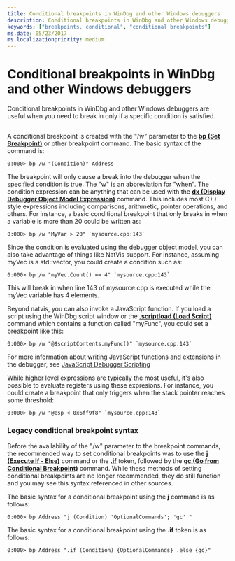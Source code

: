 ```yaml
---
title: Conditional breakpoints in WinDbg and other Windows debuggers
description: Conditional breakpoints in WinDbg and other Windows debuggers are useful when you need to break in only if a specific condition is satisfied.
keywords: ["breakpoints, conditional", "conditional breakpoints"]
ms.date: 05/23/2017
ms.localizationpriority: medium
---
```


# Conditional breakpoints in WinDbg and other Windows debuggers


Conditional breakpoints in WinDbg and other Windows debuggers are useful when you need to break in only if a specific condition is satisfied.

## <span id="ddk_setting_a_conditional_breakpoint_dbg"></span><span id="DDK_SETTING_A_CONDITIONAL_BREAKPOINT_DBG"></span>


A conditional breakpoint is created with the "/w" parameter to the [**bp (Set Breakpoint)**](bp--bu--bm--set-breakpoint-.md) or other breakpoint command. The basic syntax of the command is:

```dbgcmd
0:000> bp /w "(Condition)" Address
```

The breakpoint will only cause a break into the debugger when the specified condition is true. The "w" is an abbreviation for "when". The condition expression can be anything that can be used with the [**dx (Display Debugger Object Model Expression)**](dx--display-visualizer-variables-.md) command. This includes most C++ style expressions including comparisons, arithmetic, pointer operations, and others. For instance, a basic conditional breakpoint that only breaks in when a variable is more than 20 could be written as:

```dbgcmd
0:000> bp /w "MyVar > 20" `mysource.cpp:143`
```

Since the condition is evaluated using the debugger object model, you can also take advantage of things like NatVis support. For instance, assuming myVec is a std::vector<int>, you could create a condition such as:

```dbgcmd
0:000> bp /w "myVec.Count() == 4" `mysource.cpp:143`
```

This will break in when line 143 of mysource.cpp is executed while the myVec variable has 4 elements.

Beyond natvis, you can also invoke a JavaScript function. If you load a script using the WinDbg script window or the [**.scriptload (Load Script)**](-scriptload--load-script-.md) command which contains a function called "myFunc", you could set a breakpoint like this:

```dbgcmd
0:000> bp /w "@$scriptContents.myFunc()" `mysource.cpp:143`
```

For more information about writing JavaScript functions and extensions in the debugger, see [JavaScript Debugger Scripting](javascript-debugger-scripting.md)

While higher level expressions are typically the most useful, it's also possible to evaluate registers using these expresions. For instance, you could create a breakpoint that only triggers when the stack pointer reaches some threshold:

```dbgcmd
0:000> bp /w "@esp < 0x6ff9f8" `mysource.cpp:143`
```


### <span id="legacy_conditional_breakpoint_syntax"></span>Legacy conditional breakpoint syntax

Before the availability of the "/w" parameter to the breakpoint commands, the recommended way to set conditional breakpoints was to use the [**j (Execute If - Else)**](j--execute-if---else-.md) command or the [**.if**](-if.md) token, followed by the [**gc (Go from Conditional Breakpoint)**](gc--go-from-conditional-breakpoint-.md) command. While these methods of setting conditional breakpoints are no longer recommended, they do still function and you may see this syntax referenced in other sources.

The basic syntax for a conditional breakpoint using the **j** command is as follows:

```dbgcmd
0:000> bp Address "j (Condition) 'OptionalCommands'; 'gc' "
```

The basic syntax for a conditional breakpoint using the **.if** token is as follows:

```dbgcmd
0:000> bp Address ".if (Condition) {OptionalCommands} .else {gc}"
```
